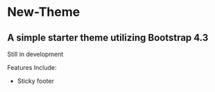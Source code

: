 # New-Theme
## A simple starter theme utilizing Bootstrap 4.3

Still in development

Features Include:
* Sticky footer
